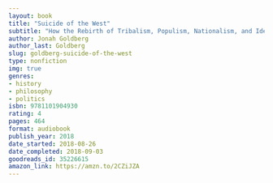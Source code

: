 ```yaml
---
layout: book
title: "Suicide of the West"
subtitle: "How the Rebirth of Tribalism, Populism, Nationalism, and Identity Politics is Destroying American Democracy"
author: Jonah Goldberg
author_last: Goldberg
slug: goldberg-suicide-of-the-west
type: nonfiction
img: true
genres:
- history
- philosophy
- politics
isbn: 9781101904930
rating: 4
pages: 464
format: audiobook
publish_year: 2018
date_started: 2018-08-26
date_completed: 2018-09-03
goodreads_id: 35226615
amazon_link: https://amzn.to/2CZiJZA
---
```

